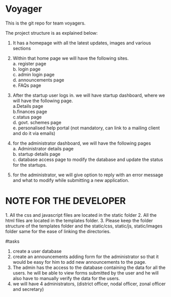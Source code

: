 # Voyager
This is the git repo for team voyagers. 


The project structure is as explained below:

1. It has a homepage with all the latest updates, images and various sections
2. Within that home page we will have the following sites.</br>
    a. register page</br>
    b. login page</br>
    c. admin login page</br>
    d. announcements page</br>
    e. FAQs page</br>

3. After the startup user logs in. we will have startup dashboard, where we will have the following page.</br>
    a.Details page </br>
    b.finances page </br>
    c.status page</br>
    d. govt. schemes page</br>
    e. personalised help portal (not mandatory, can link to a mailing client and do it via emails)</br>

4. for the administrator dashboard, we will have the following pages</br>
    a. Administrator details page</br>
    b. startup details page</br>
    c. database access page to modify the database and update the status for the startups.</br>


5. for the administrator, we will give option to reply with an error message and what to modify while submitting a new application.




<h1>NOTE FOR THE DEVELOPER</h1>
1. All the css and javascript files are located in the static folder
2. All the html files are located in the templates folder.
3. Please keep the folder structure of the templates folder and the static/css, static/js, static/images folder same for the ease of linking the directories.


#tasks
1. create a user database
2. create an announcements adding form for the administrator so that it would be easy for him to add new announcements to the page.
3. The admin has the access to the database containing the data for all the users. he will be able to view forms submitted by the user and he will also have to manually verify the data for the users.
4. we will have 4 administrators, (district officer, nodal officer, zonal officer and secretary)
